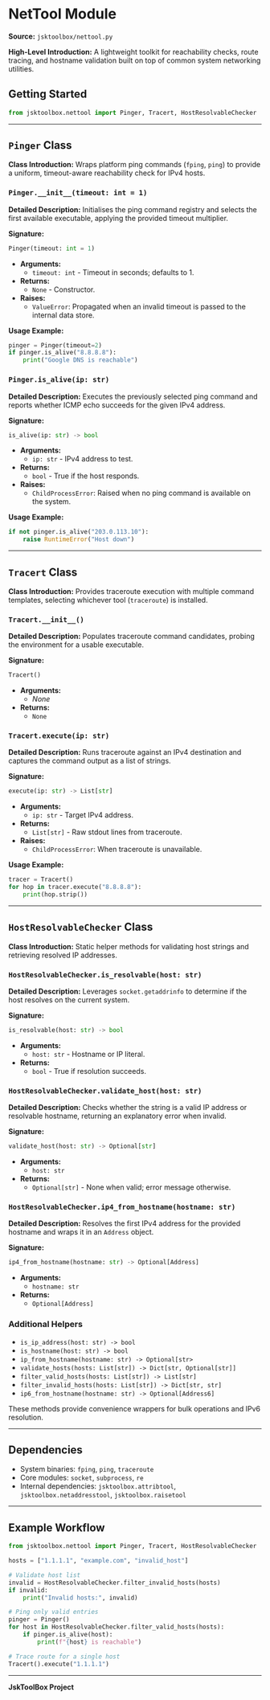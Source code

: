 # NetTool Module

**Source:** `jsktoolbox/nettool.py`

**High-Level Introduction:**
A lightweight toolkit for reachability checks, route tracing, and hostname validation built on top of common system networking utilities.

## Getting Started

```python
from jsktoolbox.nettool import Pinger, Tracert, HostResolvableChecker
```

---

## `Pinger` Class

**Class Introduction:**
Wraps platform ping commands (`fping`, `ping`) to provide a uniform, timeout-aware reachability check for IPv4 hosts.

### `Pinger.__init__(timeout: int = 1)`

**Detailed Description:**
Initialises the ping command registry and selects the first available executable, applying the provided timeout multiplier.

**Signature:**
```python
Pinger(timeout: int = 1)
```

- **Arguments:**
  - `timeout: int` - Timeout in seconds; defaults to 1.
- **Returns:**
  - `None` - Constructor.
- **Raises:**
  - `ValueError`: Propagated when an invalid timeout is passed to the internal data store.

**Usage Example:**
```python
pinger = Pinger(timeout=2)
if pinger.is_alive("8.8.8.8"):
    print("Google DNS is reachable")
```

### `Pinger.is_alive(ip: str)`

**Detailed Description:**
Executes the previously selected ping command and reports whether ICMP echo succeeds for the given IPv4 address.

**Signature:**
```python
is_alive(ip: str) -> bool
```

- **Arguments:**
  - `ip: str` - IPv4 address to test.
- **Returns:**
  - `bool` - True if the host responds.
- **Raises:**
  - `ChildProcessError`: Raised when no ping command is available on the system.

**Usage Example:**
```python
if not pinger.is_alive("203.0.113.10"):
    raise RuntimeError("Host down")
```

---

## `Tracert` Class

**Class Introduction:**
Provides traceroute execution with multiple command templates, selecting whichever tool (`traceroute`) is installed.

### `Tracert.__init__()`

**Detailed Description:**
Populates traceroute command candidates, probing the environment for a usable executable.

**Signature:**
```python
Tracert()
```

- **Arguments:**
  - _None_
- **Returns:**
  - `None`

### `Tracert.execute(ip: str)`

**Detailed Description:**
Runs traceroute against an IPv4 destination and captures the command output as a list of strings.

**Signature:**
```python
execute(ip: str) -> List[str]
```

- **Arguments:**
  - `ip: str` - Target IPv4 address.
- **Returns:**
  - `List[str]` - Raw stdout lines from traceroute.
- **Raises:**
  - `ChildProcessError`: When traceroute is unavailable.

**Usage Example:**
```python
tracer = Tracert()
for hop in tracer.execute("8.8.8.8"):
    print(hop.strip())
```

---

## `HostResolvableChecker` Class

**Class Introduction:**
Static helper methods for validating host strings and retrieving resolved IP addresses.

### `HostResolvableChecker.is_resolvable(host: str)`

**Detailed Description:**
Leverages `socket.getaddrinfo` to determine if the host resolves on the current system.

**Signature:**
```python
is_resolvable(host: str) -> bool
```

- **Arguments:**
  - `host: str` - Hostname or IP literal.
- **Returns:**
  - `bool` - True if resolution succeeds.

### `HostResolvableChecker.validate_host(host: str)`

**Detailed Description:**
Checks whether the string is a valid IP address or resolvable hostname, returning an explanatory error when invalid.

**Signature:**
```python
validate_host(host: str) -> Optional[str]
```

- **Arguments:**
  - `host: str`
- **Returns:**
  - `Optional[str]` - None when valid; error message otherwise.

### `HostResolvableChecker.ip4_from_hostname(hostname: str)`

**Detailed Description:**
Resolves the first IPv4 address for the provided hostname and wraps it in an `Address` object.

**Signature:**
```python
ip4_from_hostname(hostname: str) -> Optional[Address]
```

- **Arguments:**
  - `hostname: str`
- **Returns:**
  - `Optional[Address]`

### Additional Helpers

- `is_ip_address(host: str) -> bool`
- `is_hostname(host: str) -> bool`
- `ip_from_hostname(hostname: str) -> Optional[str>`
- `validate_hosts(hosts: List[str]) -> Dict[str, Optional[str]]`
- `filter_valid_hosts(hosts: List[str]) -> List[str]`
- `filter_invalid_hosts(hosts: List[str]) -> Dict[str, str]`
- `ip6_from_hostname(hostname: str) -> Optional[Address6]`

These methods provide convenience wrappers for bulk operations and IPv6 resolution.

---

## Dependencies

- System binaries: `fping`, `ping`, `traceroute`
- Core modules: `socket`, `subprocess`, `re`
- Internal dependencies: `jsktoolbox.attribtool`, `jsktoolbox.netaddresstool`, `jsktoolbox.raisetool`

---

## Example Workflow

```python
from jsktoolbox.nettool import Pinger, Tracert, HostResolvableChecker

hosts = ["1.1.1.1", "example.com", "invalid_host"]

# Validate host list
invalid = HostResolvableChecker.filter_invalid_hosts(hosts)
if invalid:
    print("Invalid hosts:", invalid)

# Ping only valid entries
pinger = Pinger()
for host in HostResolvableChecker.filter_valid_hosts(hosts):
    if pinger.is_alive(host):
        print(f"{host} is reachable")

# Trace route for a single host
Tracert().execute("1.1.1.1")
```

---

**JskToolBox Project**
